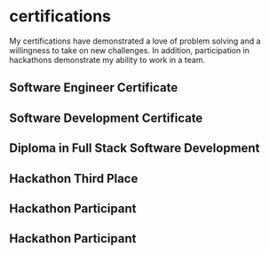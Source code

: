 # certifications

My certifications have demonstrated a love of problem solving and a willingness to take on new challenges. In addition, participation in hackathons demonstrate my ability to work in a team.

## Software Engineer Certificate

## Software Development Certificate

## Diploma in Full Stack Software Development

## Hackathon Third Place

## Hackathon Participant

## Hackathon Participant
